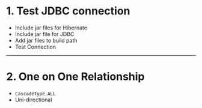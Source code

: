 # 1. Test JDBC connection

* Include jar files for Hibernate
* Include jar file for JDBC
* Add jar files to build path
* Test Connection

*****

# 2. One on One Relationship

* `CascadeType.ALL`
* Uni-directional
